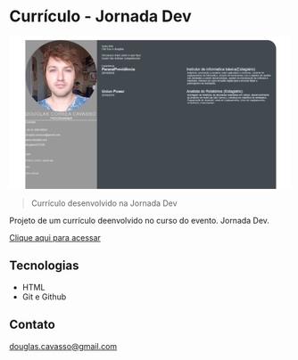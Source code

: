 # Currículo - Jornada Dev
![preview](./github/preview.png)

> Currículo desenvolvido na Jornada Dev 

Projeto de um currículo deenvolvido no curso do evento. Jornada Dev.


[ Clique aqui para acessar](https://douglascorreacavasso.github.io/JORNADA-DEV.GITHUB.IO/)


## Tecnologias

- HTML
- Git e Github

## Contato

douglas.cavasso@gmail.com